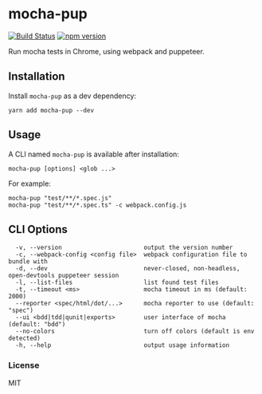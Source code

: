 # mocha-pup
[![Build Status](https://github.com/wixplosives/mocha-pup/workflows/CI/badge.svg)](https://github.com/wixplosives/mocha-pup/actions)
[![npm version](https://img.shields.io/npm/v/mocha-pup.svg)](https://www.npmjs.com/package/mocha-pup)

Run mocha tests in Chrome, using webpack and puppeteer.

## Installation

Install `mocha-pup` as a dev dependency:
```
yarn add mocha-pup --dev
```

## Usage

A CLI named `mocha-pup` is available after installation:
```
mocha-pup [options] <glob ...>
```

For example:
```
mocha-pup "test/**/*.spec.js" 
mocha-pup "test/**/*.spec.ts" -c webpack.config.js 
```

## CLI Options

```
  -v, --version                       output the version number
  -c, --webpack-config <config file>  webpack configuration file to bundle with
  -d, --dev                           never-closed, non-headless, open-devtools puppeteer session
  -l, --list-files                    list found test files
  -t, --timeout <ms>                  mocha timeout in ms (default: 2000)
  --reporter <spec/html/dot/...>      mocha reporter to use (default: "spec")
  --ui <bdd|tdd|qunit|exports>        user interface of mocha (default: "bdd")
  --no-colors                         turn off colors (default is env detected)
  -h, --help                          output usage information
```

### License

MIT
